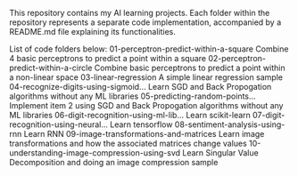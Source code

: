 This repository contains my AI learning projects.
Each folder within the repository represents a separate code implementation, accompanied by a README.md file explaining its functionalities.

List of code folders below:
01-perceptron-predict-within-a-square		Combine 4 basic perceptrons to predict a point within a square
02-perceptron-predict-within-a-circle		Combine basic perceptrons to predict a point within a non-linear space
03-linear-regression				A simple linear regression sample
04-recognize-digits-using-sigmoid...		Learn SGD and Back Propogation algorithms without any ML libraries
05-predicting-random-points...			Implement item 2 using SGD and Back Propogation algorithms without any ML libraries
06-digit-recognition-using-ml-lib...		Learn scikit-learn
07-digit-recognition-using-neural...		Learn tensorflow
08-sentiment-analysis-using-rnn			Learn RNN
09-image-transformations-and-matrices		Learn image transformations and how the associated matrices change values
10-understanding-image-compression-using-svd	Learn Singular Value Decomposition and doing an image compression sample